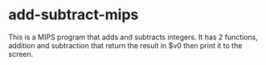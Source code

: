 # add-subtract-mips
This is a MIPS program that adds and subtracts integers.
It has 2 functions, addition and subtraction that return the result in $v0 then print it to the screen.
